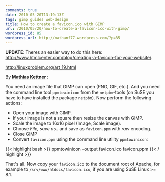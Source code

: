 ```yaml
---
comments: true
date: 2010-05-20T13:19:13Z
tags: gimp guides web-design
title: How to create a favicon.ico with GIMP
url: /2010/05/20/how-to-create-a-favicon-ico-with-gimp/
wordpress_id: 85
wordpress_url: http://nathanf77.wordpress.com/?p=85
---
```


<strong>UPDATE</strong>: Theres an easier way to do this here: <a href="http://www.htmlcenter.com/blog/creating-a-favicon-for-your-website/">http://www.htmlcenter.com/blog/creating-a-favicon-for-your-website/</a>.

<a href="http://linuxproblem.org/art_19.html">http://linuxproblem.org/art_19.html</a>

By<strong> <a href="http://linuxproblem.org/auth_1.html">Mathias Kettner</a> </strong>:

You need an image file that GIMP can open (PNG, GIF, etc.). And you need the command line tool <code>ppmtowinicon</code> from the <code>netpbm</code>-tools (on SuSE you have to have installed the package <code>netpbm</code>). Now perform the following actions:

<ul>
<li>Open your image with GIMP.</li>
<li>If your image is not a square then resize the canvas with GIMP.</li>
<li>Scale the image to 16x16 pixel (Image, Scale image).</li>
<li>Choose <em>File, save as..</em> and save as <code>favicon.ppm</code> with <em>raw</em> encoding.</li>
<li>Close GIMP</li>
<li>Convert <code>favicon.ppm</code> using the command line utility <code>ppmtowinicon</code>:
</ul>

{{< highlight bash >}}
ppmtowinicon -output favicon.ico favicon.ppm
{{< / highlight >}}


That's all. Now copy your <code>favicon.ico</code> to the document root of Apache, for example to <code>/srv/www/htdocs/favicon.ico</code>, if you are using SuSE Linux &gt;= 8.1.


